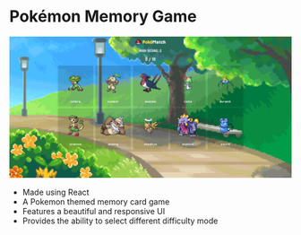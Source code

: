 # Pokémon Memory Game

![Pokematch screenshot](./pokematch.png)

- Made using React
- A Pokemon themed memory card game
- Features a beautiful and responsive UI
- Provides the ability to select different difficulty mode

